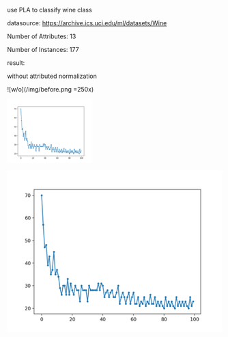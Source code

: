 use PLA to classify wine class 

datasource: https://archive.ics.uci.edu/ml/datasets/Wine

Number of Attributes: 13

Number of Instances: 177

result:

without attributed normalization

![w/o](/img/before.png =250x)

<img src="/img/before.png" width="200">

![w/o](/img/before.png)
